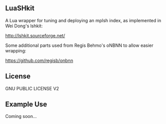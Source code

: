 LuaSHkit
--------

A Lua wrapper for tuning and deploying an mplsh index, as implemented in Wei Dong's lshkit:

http://lshkit.sourceforge.net/

Some additional parts used from Regis Behmo's oNBNN to allow easier wrapping:

https://github.com/regisb/onbnn

License
-------

GNU PUBLIC LICENSE V2


Example Use
-----------

Coming soon...


